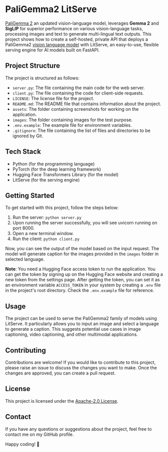 # PaliGemma2 LitServe

[PaliGemma 2](https://huggingface.co/collections/google/paligemma-2-release-67500e1e1dbfdd4dee27ba48) an updated vision-language model, leverages **Gemma 2** and **SigLIP** for superior performance on various vision-language tasks, processing images and text to generate multi-lingual text outputs. This project shows how to create a self-hosted, private API that deploys a PaliGemma2 [vision language model](https://huggingface.co/google/paligemma2-3b-ft-docci-448) with LitServe, an easy-to-use, flexible serving engine for AI models built on FastAPI.

## Project Structure

The project is structured as follows:

- `server.py`: The file containing the main code for the web server.
- `client.py`: The file containing the code for client-side requests.
- `LICENSE`: The license file for the project.
- `README.md`: The README file that contains information about the project.
- `assets`: The folder containing screenshots for working on the application.
- `images`: The folder containing images for the test purpose.
- `.env.example`: The example file for environment variables.
- `.gitignore`: The file containing the list of files and directories to be ignored by Git.

## Tech Stack

- Python (for the programming language)
- PyTorch (for the deep learning framework)
- Hugging Face Transformers Library (for the model)
- LitServe (for the serving engine)

## Getting Started

To get started with this project, follow the steps below:

1. Run the server: `python server.py`
2. Upon running the server successfully, you will see uvicorn running on port 8000.
3. Open a new terminal window.
4. Run the client: `python client.py`

Now, you can see the output of the model based on the input request. The model will generate caption for the images provided in the `images` folder in selected language.

**Note**: You need a Hugging Face access token to run the application. You can get the token by signing up on the Hugging Face website and creating a new token from the settings page. After getting the token, you can set it as an environment variable `ACCESS_TOKEN` in your system by creating a `.env` file in the project's root directory. Check the `.env.example` file for reference.

## Usage

The project can be used to serve the PaliGemma2 family of models using LitServe. It particularly allows you to input an image and select a language to generate a caption. This suggests potential use cases in image captioning, video captioning, and other multimodal applications.

## Contributing

Contributions are welcome! If you would like to contribute to this project, please raise an issue to discuss the changes you want to make. Once the changes are approved, you can create a pull request.

## License

This project is licensed under the [Apache-2.0 License](LICENSE).

## Contact

If you have any questions or suggestions about the project, feel free to contact me on my GitHub profile.

Happy coding! 🚀
